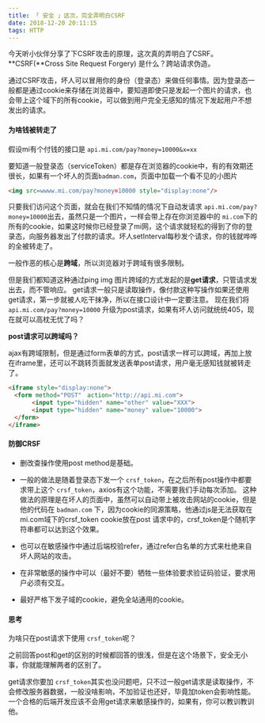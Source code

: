 ```yaml
---
title: 「 安全 」这次，完全弄明白CSRF
date: 2018-12-20 20:11:15
tags: HTTP
---
```

今天听小伙伴分享了下CSRF攻击的原理，这次真的弄明白了CSRF。
**CSRF\(**Cross Site Request Forgery\) 是什么？跨站请求伪造。

通过CSRF攻击，坏人可以冒用你的身份（登录态）来做任何事情。因为登录态一般都是通过cookie来存储在浏览器中，要知道即使只是发起一个图片的请求，也会带上这个域下的所有cookie，可以做到用户完全无感知的情况下发起用户不想发出的请求。
<!-- more -->

#### 为啥钱被转走了

假设mi有个付钱的接口是 `api.mi.com/pay?money=10000&x=xx`

要知道一般登录态（serviceToken）都是存在浏览器的cookie中，有的有效期还很长，如果有一个坏人的页面`badman.com`，页面中加载一个看不见的小图片

```html
<img src=wwww.mi.com/pay?money=10000 style="display:none"/>
```

只要我们访问这个页面，就会在我们不知情的情况下自动发请求 `api.mi.com/pay?money=10000`出去，虽然只是一个图片，一样会带上存在你浏览器中的 `mi.com`下的所有的cookie，如果这时候你已经登录了mi网，这个请求就轻松的得到了你的登录态，向服务器发出了付款的请求。坏人setInterval每秒发个请求，你的钱就哗哗的全被转走了。

一般作恶的核心是**跨域**，所以浏览器对于跨域有很多限制。

但是我们都知道这种通过ping img 图片跨域的方式发起的是**get请求**，只管请求发出去，而不管响应。
get请求一般只是读取操作，像付款这种写操作如果还使用get请求，第一步就被人吃干抹净，所以在接口设计中一定要注意。
现在我们将 `api.mi.com/pay?money=10000` 升级为post请求，如果有坏人访问就统统405，现在就可以高枕无忧了吗？

**post请求可以跨域吗？**

ajax有跨域限制，但是通过form表单的方式，post请求一样可以跨域，再加上放在iframe里，还可以不跳转页面就发送表单post请求，用户毫无感知钱就被转走了。

```html
<iframe style="display:none">
　<form method="POST"　action="http://api.mi.com">
　　　　<input type="hidden" name="other" value="XXX">
　　　　<input type="hidden" name="money" value="10000">
　</form>
</iframe>
```

#### 防御CRSF

* 删改查操作使用post method是基础。
* 一般的做法是随着登录态下发一个 `crsf_token`，在之后所有post操作中都要求带上这个 `crsf_token`，axios有这个功能，不需要我们手动每次添加。 这种做法的原理是在坏人的页面中，虽然可以自动带上被攻击网站的cookie，但是他的代码在 `badman.com` 下，因为cookie的同源策略，他通过js是无法获取在mi.com域下的crsf\_token cookie放在post 请求中的，crsf\_token是个随机字符串都可以达到这个效果。

* 也可以在敏感操作中通过后端校验refer，通过refer白名单的方式来杜绝来自坏人网站的攻击。

* 在非常敏感的操作中可以（最好不要）牺牲一些体验要求验证码验证，要求用户必须有交互。

* 最好严格下发子域的cookie，避免全站通用的cookie。

#### 思考

为啥只在post请求下使用 `crsf_token`呢？

之前回答post和get的区别的时候都回答的很浅，但是在这个场景下，安全无小事，你就能理解两者的区别了。

get请求你要加 `crsf_token`其实也没问题吧，只不过一般get请求是读取操作，不会修改服务器数据，一般没啥影响，不加验证也还好，毕竟加token会影响性能。一个合格的后端开发应该不会用get请求来敏感操作的，如果有，你可以教训教训他。